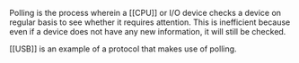 Polling is the process wherein a [[CPU]] or I/O device checks a device on regular basis to see whether it requires attention.
This is inefficient because even if a device does not have any new information, it will still be checked.

[[USB]] is an example of a protocol that makes use of polling. 